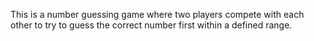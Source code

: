 This is a number guessing game where two players compete with each other to try to guess the correct number first within a defined range.


